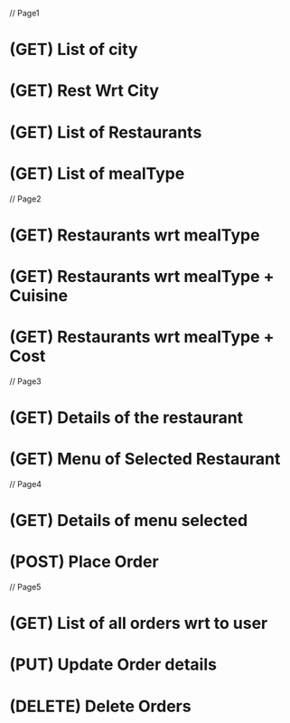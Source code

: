 // Page1
# (GET) List of city
# (GET) Rest Wrt City
# (GET) List of Restaurants
# (GET) List of mealType

// Page2
# (GET) Restaurants wrt mealType
# (GET) Restaurants wrt mealType + Cuisine
# (GET) Restaurants wrt mealType + Cost

// Page3
# (GET) Details of the restaurant
# (GET) Menu of Selected Restaurant

// Page4
# (GET) Details of menu selected
# (POST) Place Order

// Page5
# (GET) List of all orders wrt to user
# (PUT) Update Order details
# (DELETE) Delete Orders